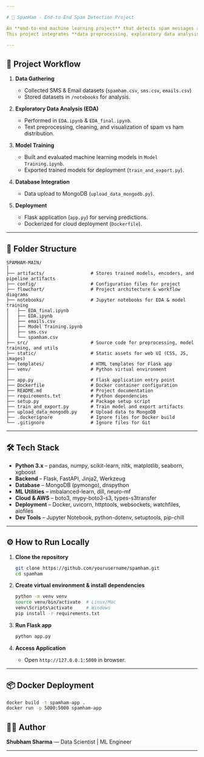 ```yaml
---

# 📧 SpamHam - End-to-End Spam Detection Project

An **end-to-end machine learning project** that detects spam messages and emails, starting from **data gathering** to **model deployment**.
This project integrates **data preprocessing, exploratory data analysis (EDA), model training, export, database integration, and deployment** using Flask and Docker.

---
```


## 🚀 Project Workflow

1. **Data Gathering**

   * Collected SMS & Email datasets (`spamham.csv`, `sms.csv`, `emails.csv`)
   * Stored datasets in `/notebooks` for analysis.

2. **Exploratory Data Analysis (EDA)**

   * Performed in `EDA.ipynb` & `EDA_final.ipynb`.
   * Text preprocessing, cleaning, and visualization of spam vs ham distribution.

3. **Model Training**

   * Built and evaluated machine learning models in `Model Training.ipynb`.
   * Exported trained models for deployment (`train_and_export.py`).

4. **Database Integration**

   * Data upload to MongoDB (`upload_data_mongodb.py`).

5. **Deployment**

   * Flask application (`app.py`) for serving predictions.
   * Dockerized for cloud deployment (`Dockerfile`).

---

## 📂 Folder Structure

```
SPAMHAM-MAIN/
│
├── artifacts/                 # Stores trained models, encoders, and pipeline artifacts
├── config/                    # Configuration files for project
├── flowchart/                 # Project architecture & workflow diagrams
├── notebooks/                 # Jupyter notebooks for EDA & model training
│   ├── EDA_final.ipynb
│   ├── EDA.ipynb
│   ├── emails.csv
│   ├── Model Training.ipynb
│   ├── sms.csv
│   └── spamham.csv
├── src/                       # Source code for preprocessing, model training, and utils
├── static/                    # Static assets for web UI (CSS, JS, images)
├── templates/                 # HTML templates for Flask app
├── venv/                      # Python virtual environment
│
├── app.py                     # Flask application entry point
├── Dockerfile                 # Docker container configuration
├── README.md                  # Project documentation
├── requirements.txt           # Python dependencies
├── setup.py                   # Package setup script
├── train_and_export.py        # Train model and export artifacts
├── upload_data_mongodb.py     # Upload data to MongoDB
├── .dockerignore              # Ignore files for Docker build
└── .gitignore                 # Ignore files for Git
```
---

## 🛠️ Tech Stack

* **Python 3.x** – pandas, numpy, scikit-learn, nltk, matplotlib, seaborn, xgboost
* **Backend** – Flask, FastAPI, Jinja2, Werkzeug
* **Database** – MongoDB (pymongo), dnspython
* **ML Utilities** – imbalanced-learn, dill, neuro-mf
* **Cloud & AWS** – boto3, mypy-boto3-s3, types-s3transfer
* **Deployment** – Docker, uvicorn, httptools, websockets, watchfiles, aiofiles
* **Dev Tools** – Jupyter Notebook, python-dotenv, setuptools, pip-chill

---


## ⚙️ How to Run Locally

1. **Clone the repository**

   ```bash
   git clone https://github.com/yourusername/spamham.git
   cd spamham
   ```

2. **Create virtual environment & install dependencies**

   ```bash
   python -m venv venv
   source venv/bin/activate  # Linux/Mac
   venv\Scripts\activate     # Windows
   pip install -r requirements.txt
   ```

3. **Run Flask app**

   ```bash
   python app.py
   ```

4. **Access Application**

   * Open `http://127.0.0.1:5000` in browser.

---

## 📦 Docker Deployment

```bash
docker build -t spamham-app .
docker run -p 5000:5000 spamham-app
```

## 🧑‍💻 Author

**Shubham Sharma** — Data Scientist | ML Engineer

---
